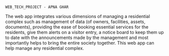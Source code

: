                                                                       WEB_TECH_PROJECT - APNA GHAR
The web app integrates various dimensions of managing a residential complex such as management of data (of owners, facilities, assets, documents), providing the ease of booking essential services for the residents, give them alerts on a visitor entry, a notice board to keep them up to date with the announcements made by the management and most importantly helps to bring the entire society together. 
This web app can help manage any residential complex. 
